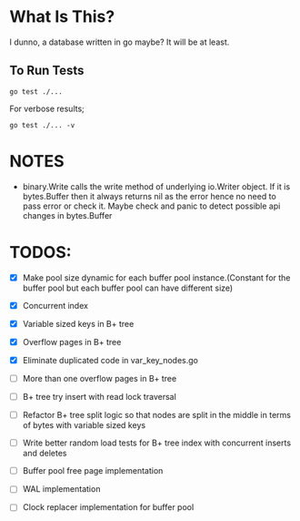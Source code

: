 # What Is This?
I dunno, a database written in go maybe? It will be at least.

## To Run Tests
```shell
go test ./...
```

For verbose results;
```shell
go test ./... -v
```

# NOTES

* binary.Write calls the write method of underlying io.Writer object. If it is bytes.Buffer
then it always returns nil as the error hence no need to pass error or check it. 
Maybe check and panic to detect possible api changes in bytes.Buffer   

# TODOS:
- [x] Make pool size dynamic for each buffer pool instance.(Constant for the buffer 
pool but each buffer pool can have different size)

- [x] Concurrent index

- [x] Variable sized keys in B+ tree

- [x] Overflow pages in B+ tree

- [x] Eliminate duplicated code in var_key_nodes.go

- [ ] More than one overflow pages in B+ tree

- [ ] B+ tree try insert with read lock traversal 

- [ ] Refactor B+ tree split logic so that nodes are split in the middle in terms of bytes with variable sized keys

- [ ] Write better random load tests for B+ tree index with concurrent inserts and deletes

- [ ] Buffer pool free page implementation

- [ ] WAL implementation 

- [ ] Clock replacer implementation for buffer pool